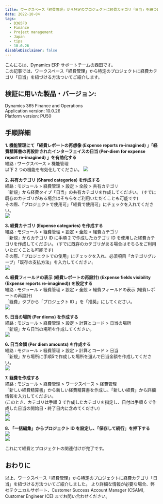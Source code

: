 ```yaml
---
title: ワークスペース「経費管理」から特定のプロジェクトに経費カテゴリ「日当」を紐づける方法
date: 2022-10-04
tags:
  - D365FO
  - Finance
  - Project management
  - Japan
  - tips
  - 10.0.26
disableDisclaimer: false
---
```

こんにちは、Dynamics ERP サポートチームの西田です。  
この記事では、ワークスペース「経費管理」から特定のプロジェクトに経費カテゴリ「日当」を紐づける方法ついてご紹介します。  
<!-- more -->

## 検証に用いた製品・バージョン:
Dynamics 365 Finance and Operations  
Application version: 10.0.26  
Platform version: PU50  

## 手順詳細
**1. 機能管理にて「経費レポートの再想像 (Expense reports re-imagined) 」「経費精算書の再設計されたインターフェイスの日当 (Per-diem for expense report re-imagined) 」を有効化する**  
    経路 : ワークスペース > 機能管理  
    以下 2 つの機能を有効化してください。
   ![](./perdiem-expense-project/image-name1.png)

**2. 共有カテゴリ (Shared categories) を作成する**  
    経路 : モジュール > 経費管理 > 設定 > 全般 > 共有カテゴリ  
    「新規」から経費タイプ「日当」の共有カテゴリを作成してください。 (すでに既存のカテゴリがある場合はそちらをご利用いただくことも可能です)  
    その際、「プロジェクトで使用可」「経費で使用可」にチェックを入れてください。  
   ![](./perdiem-expense-project/image-name2.png)

**3. 経費カテゴリ (Expense categories) を作成する**  
    経路 : モジュール > 経費管理 > 設定 > 全般 > 経費カテゴリ  
    「新規」からカテゴリ ID に手順 2 で作成したカテゴリ ID を使用した経費カテゴリを作成してください。 (すでに既存のカテゴリがある場合はそちらをご利用いただくことも可能です)  
    その際、「プロジェクトでの使用」にチェックを入れ、必須項目「カテゴリグループ」「既存の支払方法」を入力してください。  
   ![](./perdiem-expense-project/image-name3.png)

**4. 経費フィールドの表示 (経費レポートの再設計) (Expense fields visibility (Expense reports re-imagined)) を設定する**  
    経路 : モジュール > 経費管理 > 設定 > 全般 > 経費フィールドの表示 (経費レポートの再設計)  
    「経費」タブから「プロジェクト ID 」を「推奨」にしてください。  
   ![](./perdiem-expense-project/image-name4.png)

**5. 日当の場所 (Per diems) を作成する**  
    経路 : モジュール > 経費管理 > 設定 > 計算とコード > 日当の場所  
    「新規」から日当の場所を作成してください。  
   ![](./perdiem-expense-project/image-name5.png)

**6. 日当金額 (Per diem amounts) を作成する**  
    経路 : モジュール > 経費管理 > 設定 > 計算とコード > 日当  
    「新規」から場所に手順5で作成した場所を選んで日当金額を作成してください。  
   ![](./perdiem-expense-project/image-name6.png)

**7. 経費を作成する**  
    経路 : モジュール > 経費管理 > ワークスペース > 経費管理  
    「新しい経費精算書」から新しい経費精算書を作成し、「新しい経費」から詳細情報を入力してください。  
    (このとき、カテゴリは手順 3 で作成したカテゴリを指定し、日付は手順 6 で作成した日当の開始日・終了日内に含めてください)  
   ![](./perdiem-expense-project/image-name7.png)  
   ![](./perdiem-expense-project/image-name7-2.png)

**8. 「一括編集」からプロジェクト ID を設定し、「保存して続行」を押下する**  
   ![](./perdiem-expense-project/image-name8.png)  
   ![](./perdiem-expense-project/image-name8-2.png)

   これにて経費とプロジェクトの関連付けが完了です。

## おわりに  
以上、ワークスペース「経費管理」から特定のプロジェクトに経費カテゴリ「日当」を紐づける方法ついてご紹介しました。
より詳細な情報が必要な場合、弊社テクニカルサポート、Customer Success Account Manager (CSAM), Customer Engineer (CE) までお問い合わせください。
